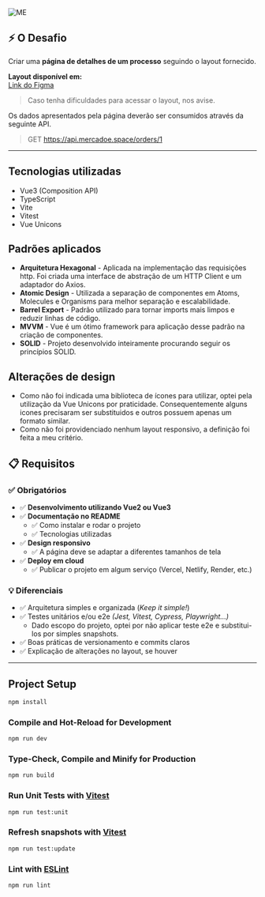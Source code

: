 <img src="https://cdn.me.com.br/logos/me_primary.png" alt="ME">

## ⚡ O Desafio

Criar uma **página de detalhes de um processo** seguindo o layout fornecido.

**Layout disponível em:**  
[Link do Figma](https://www.figma.com/design/Tddaiz626kkBlD4NclUS7m/Front-end-Challenge?node-id=1-4738&m=dev)

> Caso tenha dificuldades para acessar o layout, nos avise.

Os dados apresentados pela página deverão ser consumidos através da seguinte API.

> GET https://api.mercadoe.space/orders/1

---

## Tecnologias utilizadas

- Vue3 (Composition API)
- TypeScript
- Vite
- Vitest
- Vue Unicons

## Padrões aplicados

- **Arquitetura Hexagonal** - Aplicada na implementação das requisições http. Foi criada uma interface de abstração de um HTTP Client e um adaptador do Axios.
- **Atomic Design** - Utilizada a separação de componentes em Atoms, Molecules e Organisms para melhor separação e escalabilidade.
- **Barrel Export** - Padrão utilizado para tornar imports mais limpos e reduzir linhas de código.
- **MVVM** - Vue é um ótimo framework para aplicação desse padrão na criação de componentes.
- **SOLID** - Projeto desenvolvido inteiramente procurando seguir os princípios SOLID.

## Alterações de design

- Como não foi indicada uma biblioteca de ícones para utilizar, optei pela utilização da Vue Unicons por praticidade. Consequentemente alguns icones precisaram ser substituidos e outros possuem apenas um formato similar.
- Como não foi providenciado nenhum layout responsivo, a definição foi feita a meu critério.

## 📋 Requisitos

### ✅ Obrigatórios

- ✅ **Desenvolvimento utilizando Vue2 ou Vue3**
- ✅ **Documentação no README**
  - ✅ Como instalar e rodar o projeto
  - ✅ Tecnologias utilizadas
- ✅ **Design responsivo**
  - ✅ A página deve se adaptar a diferentes tamanhos de tela
- ✅ **Deploy em cloud**
  - ✅ Publicar o projeto em algum serviço (Vercel, Netlify, Render, etc.)

### 💡 Diferenciais

- ✅ Arquitetura simples e organizada (_Keep it simple!_)
- ✅ Testes unitários e/ou e2e _(Jest, Vitest, Cypress, Playwright...)_
  - Dado escopo do projeto, optei por não aplicar teste e2e e substitui-los por simples snapshots.
- ✅ Boas práticas de versionamento e commits claros
- ✅ Explicação de alterações no layout, se houver

---

## Project Setup

```sh
npm install
```

### Compile and Hot-Reload for Development

```sh
npm run dev
```

### Type-Check, Compile and Minify for Production

```sh
npm run build
```

### Run Unit Tests with [Vitest](https://vitest.dev/)

```sh
npm run test:unit
```

### Refresh snapshots with [Vitest](https://vitest.dev/)

```sh
npm run test:update
```

### Lint with [ESLint](https://eslint.org/)

```sh
npm run lint
```
